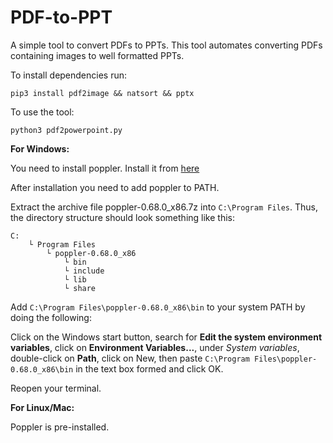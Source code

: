 # PDF-to-PPT
A simple tool to convert PDFs to PPTs.
This tool automates converting PDFs containing images to well formatted PPTs.

To install dependencies run:
```
pip3 install pdf2image && natsort && pptx
```
To use the tool:
```
python3 pdf2powerpoint.py
```

**For Windows:**

You need to install poppler.
Install it from [here](http://blog.alivate.com.au/poppler-windows/ "Poppler Installation Link")

After installation you need to add poppler to PATH.

Extract the archive file poppler-0.68.0_x86.7z into ```C:\Program Files```. Thus, the directory structure should look something like this:
```
C:
    └ Program Files
        └ poppler-0.68.0_x86
            └ bin
            └ include
            └ lib
            └ share
```
Add ```C:\Program Files\poppler-0.68.0_x86\bin``` to your system PATH by doing the following: 

Click on the Windows start button, search for **Edit the system environment variables**, click on **Environment Variables...**, under *System variables*, double-click on **Path**, click on New, then paste ```C:\Program Files\poppler-0.68.0_x86\bin``` in the text box formed and click OK.

Reopen your terminal.


**For Linux/Mac:**

Poppler is pre-installed.
